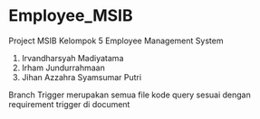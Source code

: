 # Employee_MSIB
Project MSIB Kelompok 5 Employee Management System

1. Irvandharsyah Madiyatama
2. Irham Jundurrahmaan
3. Jihan Azzahra Syamsumar Putri

Branch Trigger merupakan semua file kode query sesuai dengan requirement trigger di document
